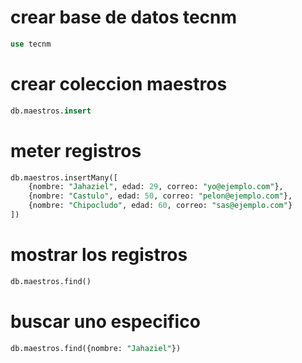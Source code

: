 # crear base de datos tecnm
```sql
use tecnm
```

# crear coleccion maestros
```sql
db.maestros.insert
```

# meter registros
```sql
db.maestros.insertMany([
    {nombre: "Jahaziel", edad: 29, correo: "yo@ejemplo.com"},
    {nombre: "Castulo", edad: 50, correo: "pelon@ejemplo.com"},
    {nombre: "Chipocludo", edad: 60, correo: "sas@ejemplo.com"}
])
```

# mostrar los registros
```sql
db.maestros.find()
```

# buscar uno especifico
```sql
db.maestros.find({nombre: "Jahaziel"})
```